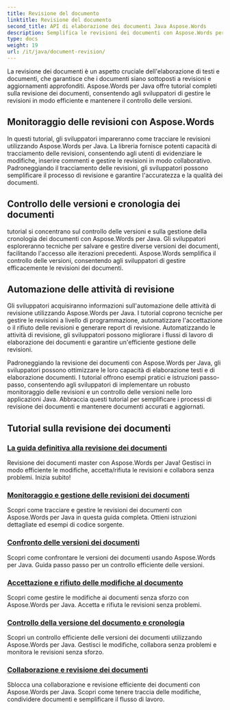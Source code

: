 ```yaml
---
title: Revisione del documento
linktitle: Revisione del documento
second_title: API di elaborazione dei documenti Java Aspose.Words
description: Semplifica le revisioni dei documenti con Aspose.Words per Java! Tieni traccia delle modifiche, gestisci il controllo delle versioni e automatizza le attività di revisione senza sforzo.
type: docs
weight: 19
url: /it/java/document-revision/
---
```


La revisione dei documenti è un aspetto cruciale dell'elaborazione di testi e documenti, che garantisce che i documenti siano sottoposti a revisioni e aggiornamenti approfonditi. Aspose.Words per Java offre tutorial completi sulla revisione dei documenti, consentendo agli sviluppatori di gestire le revisioni in modo efficiente e mantenere il controllo delle versioni.

## Monitoraggio delle revisioni con Aspose.Words

In questi tutorial, gli sviluppatori impareranno come tracciare le revisioni utilizzando Aspose.Words per Java. La libreria fornisce potenti capacità di tracciamento delle revisioni, consentendo agli utenti di evidenziare le modifiche, inserire commenti e gestire le revisioni in modo collaborativo. Padroneggiando il tracciamento delle revisioni, gli sviluppatori possono semplificare il processo di revisione e garantire l'accuratezza e la qualità dei documenti.

## Controllo delle versioni e cronologia dei documenti

tutorial si concentrano sul controllo delle versioni e sulla gestione della cronologia dei documenti con Aspose.Words per Java. Gli sviluppatori esploreranno tecniche per salvare e gestire diverse versioni dei documenti, facilitando l'accesso alle iterazioni precedenti. Aspose.Words semplifica il controllo delle versioni, consentendo agli sviluppatori di gestire efficacemente le revisioni dei documenti.

## Automazione delle attività di revisione

Gli sviluppatori acquisiranno informazioni sull'automazione delle attività di revisione utilizzando Aspose.Words per Java. I tutorial coprono tecniche per gestire le revisioni a livello di programmazione, automatizzare l'accettazione o il rifiuto delle revisioni e generare report di revisione. Automatizzando le attività di revisione, gli sviluppatori possono migliorare i flussi di lavoro di elaborazione dei documenti e garantire un'efficiente gestione delle revisioni.

Padroneggiando la revisione dei documenti con Aspose.Words per Java, gli sviluppatori possono ottimizzare le loro capacità di elaborazione testi e di elaborazione documenti. I tutorial offrono esempi pratici e istruzioni passo-passo, consentendo agli sviluppatori di implementare un robusto monitoraggio delle revisioni e un controllo delle versioni nelle loro applicazioni Java. Abbraccia questi tutorial per semplificare i processi di revisione dei documenti e mantenere documenti accurati e aggiornati.

## Tutorial sulla revisione dei documenti
### [La guida definitiva alla revisione dei documenti](./guide-document-revision/)
Revisione dei documenti master con Aspose.Words per Java! Gestisci in modo efficiente le modifiche, accetta/rifiuta le revisioni e collabora senza problemi. Inizia subito!
### [Monitoraggio e gestione delle revisioni dei documenti](./tracking-managing-document-revisions/)
Scopri come tracciare e gestire le revisioni dei documenti con Aspose.Words per Java in questa guida completa. Ottieni istruzioni dettagliate ed esempi di codice sorgente.
### [Confronto delle versioni dei documenti](./comparing-document-versions/)
Scopri come confrontare le versioni dei documenti usando Aspose.Words per Java. Guida passo passo per un controllo efficiente delle versioni.
### [Accettazione e rifiuto delle modifiche al documento](./accepting-rejecting-document-changes/)
Scopri come gestire le modifiche ai documenti senza sforzo con Aspose.Words per Java. Accetta e rifiuta le revisioni senza problemi.
### [Controllo della versione del documento e cronologia](./document-version-control-history/)
Scopri un controllo efficiente delle versioni dei documenti utilizzando Aspose.Words per Java. Gestisci le modifiche, collabora senza problemi e monitora le revisioni senza sforzo.
### [Collaborazione e revisione dei documenti](./document-collaboration-review/)
Sblocca una collaborazione e revisione efficiente dei documenti con Aspose.Words per Java. Scopri come tenere traccia delle modifiche, condividere documenti e semplificare il flusso di lavoro.